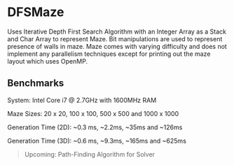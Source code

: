 DFSMaze
=======

Uses Iterative Depth First Search Algorithm with an Integer Array as a Stack and Char Array to represent Maze.
Bit manipulations are used to represent presence of walls in maze. Maze comes with varying difficulty and does not implement any parallelism techniques except for printing out the maze layout which uses OpenMP.

Benchmarks
-----------

System: Intel Core i7 @ 2.7GHz with 1600MHz RAM

Maze Sizes: 20 x 20, 100 x 100, 500 x 500 and 1000 x 1000

Generation Time (2D): ~0.3 ms, ~2.2ms, ~35ms and ~126ms

Generation Time (3D): ~0.6 ms, ~9.3ms, ~165ms and ~625ms

> Upcoming: Path-Finding Algorithm for Solver

